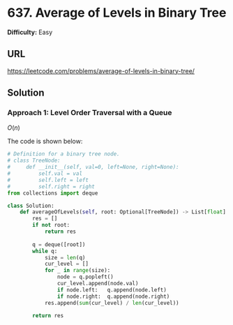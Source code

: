 # 637. Average of Levels in Binary Tree

**Difficulty:** Easy

## URL

https://leetcode.com/problems/average-of-levels-in-binary-tree/

## Solution

### Approach 1: Level Order Traversal with a Queue

$O(n)$

The code is shown below:

```python
# Definition for a binary tree node.
# class TreeNode:
#     def __init__(self, val=0, left=None, right=None):
#         self.val = val
#         self.left = left
#         self.right = right
from collections import deque

class Solution:
    def averageOfLevels(self, root: Optional[TreeNode]) -> List[float]:
        res = []
        if not root:
            return res
        
        q = deque([root])
        while q:
            size = len(q)
            cur_level = []
            for _ in range(size):
                node = q.popleft()
                cur_level.append(node.val)
                if node.left:   q.append(node.left)
                if node.right:  q.append(node.right)
            res.append(sum(cur_level) / len(cur_level))
            
        return res
```
